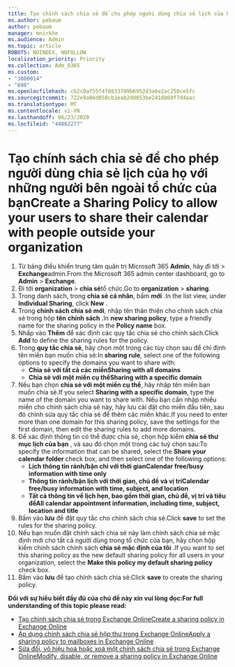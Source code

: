 ```yaml
---
title: Tạo chính sách chia sẻ để cho phép người dùng chia sẻ lịch của họ với những người bên ngoài tổ chức của bạn
ms.author: pebaum
author: pebaum
manager: mnirkhe
ms.audience: Admin
ms.topic: article
ROBOTS: NOINDEX, NOFOLLOW
localization_priority: Priority
ms.collection: Adm_O365
ms.custom:
- "3800014"
- "898"
ms.openlocfilehash: cb2c0af55f4f8833709b6952d3a6e2ac258ce5fc
ms.sourcegitcommit: 722e9a0ed058cb1eab2dd053be2418b60f7d4aac
ms.translationtype: MT
ms.contentlocale: vi-VN
ms.lasthandoff: 06/23/2020
ms.locfileid: "44862277"
---
```

# <a name="create-a-sharing-policy-to-allow-your-users-to-share-their-calendar-with-people-outside-your-organization"></a><span data-ttu-id="868f3-102">Tạo chính sách chia sẻ để cho phép người dùng chia sẻ lịch của họ với những người bên ngoài tổ chức của bạn</span><span class="sxs-lookup"><span data-stu-id="868f3-102">Create a Sharing Policy to allow your users to share their calendar with people outside your organization</span></span>

1. <span data-ttu-id="868f3-103">Từ bảng điều khiển trung tâm quản trị Microsoft 365 **Admin**, hãy đi tới  >  **Exchange**admin.</span><span class="sxs-lookup"><span data-stu-id="868f3-103">From the Microsoft 365 admin center dashboard, go to **Admin** > **Exchange**.</span></span>
2. <span data-ttu-id="868f3-104">Đi tới **organization**  >  **chia sẻ**tổ chức.</span><span class="sxs-lookup"><span data-stu-id="868f3-104">Go to **organization** > **sharing**.</span></span>
3. <span data-ttu-id="868f3-105">Trong danh sách, trong **chia sẻ cá nhân**, bấm **mới** .</span><span class="sxs-lookup"><span data-stu-id="868f3-105">In the list view, under **Individual Sharing**, click **New** .</span></span>
4. <span data-ttu-id="868f3-106">Trong **chính sách chia sẻ mới**, nhập tên thân thiện cho chính sách chia sẻ trong hộp **tên chính sách** .</span><span class="sxs-lookup"><span data-stu-id="868f3-106">In **new sharing policy**, type a friendly name for the sharing policy in the **Policy name** box.</span></span>
5. <span data-ttu-id="868f3-107">Nhấp vào **Thêm** để xác định các quy tắc chia sẻ cho chính sách.</span><span class="sxs-lookup"><span data-stu-id="868f3-107">Click **Add**  to define the sharing rules for the policy.</span></span>
6. <span data-ttu-id="868f3-108">Trong **quy tắc chia sẻ**, hãy chọn một trong các tùy chọn sau để chỉ định tên miền bạn muốn chia sẻ:</span><span class="sxs-lookup"><span data-stu-id="868f3-108">In **sharing rule**, select one of the following options to specify the domains you want to share with:</span></span>
    - <span data-ttu-id="868f3-109">**Chia sẻ với tất cả các miền**</span><span class="sxs-lookup"><span data-stu-id="868f3-109">**Sharing with all domains**</span></span>
    - <span data-ttu-id="868f3-110">**Chia sẻ với một miền cụ thể**</span><span class="sxs-lookup"><span data-stu-id="868f3-110">**Sharing with a specific domain**</span></span>
8. <span data-ttu-id="868f3-111">Nếu bạn chọn **chia sẻ với một miền cụ thể**, hãy nhập tên miền bạn muốn chia sẻ.</span><span class="sxs-lookup"><span data-stu-id="868f3-111">If you select **Sharing with a specific domain**, type the name of the domain you want to share with.</span></span> <span data-ttu-id="868f3-112">Nếu bạn cần nhập nhiều miền cho chính sách chia sẻ này, hãy lưu cài đặt cho miền đầu tiên, sau đó chỉnh sửa quy tắc chia sẻ để thêm các miền khác.</span><span class="sxs-lookup"><span data-stu-id="868f3-112">If you need to enter more than one domain for this sharing policy, save the settings for the first domain, then edit the sharing rules to add more domains.</span></span>
9. <span data-ttu-id="868f3-113">Để xác định thông tin có thể được chia sẻ, chọn hộp kiểm **chia sẻ thư mục lịch của bạn** , và sau đó chọn một trong các tuỳ chọn sau:</span><span class="sxs-lookup"><span data-stu-id="868f3-113">To specify the information that can be shared, select the **Share your calendar folder** check box, and then select one of the following options:</span></span>
    - <span data-ttu-id="868f3-114">**Lịch thông tin rảnh/bận chỉ với thời gian**</span><span class="sxs-lookup"><span data-stu-id="868f3-114">**Calendar free/busy information with time only**</span></span>
    - <span data-ttu-id="868f3-115">**Thông tin rảnh/bận lịch với thời gian, chủ đề và vị trí**</span><span class="sxs-lookup"><span data-stu-id="868f3-115">**Calendar free/busy information with time, subject, and location**</span></span>
    - <span data-ttu-id="868f3-116">**Tất cả thông tin về lịch hẹn, bao gồm thời gian, chủ đề, vị trí và tiêu đề**</span><span class="sxs-lookup"><span data-stu-id="868f3-116">**All calendar appointment information, including time, subject, location and title**</span></span>
11. <span data-ttu-id="868f3-117">Bấm vào **lưu** để đặt quy tắc cho chính sách chia sẻ.</span><span class="sxs-lookup"><span data-stu-id="868f3-117">Click **save** to set the rules for the sharing policy.</span></span>
12. <span data-ttu-id="868f3-118">Nếu bạn muốn đặt chính sách chia sẻ này làm chính sách chia sẻ mặc định mới cho tất cả người dùng trong tổ chức của bạn, hãy chọn hộp kiểm chính sách chính sách **chia sẻ mặc định của tôi** .</span><span class="sxs-lookup"><span data-stu-id="868f3-118">If you want to set this sharing policy as the new default sharing policy for all users in your organization, select the **Make this policy my default sharing policy** check box.</span></span>
13. <span data-ttu-id="868f3-119">Bấm vào **lưu** để tạo chính sách chia sẻ.</span><span class="sxs-lookup"><span data-stu-id="868f3-119">Click **save** to create the sharing policy.</span></span>  

<span data-ttu-id="868f3-120">**Đối với sự hiểu biết đầy đủ của chủ đề này xin vui lòng đọc:**</span><span class="sxs-lookup"><span data-stu-id="868f3-120">**For full understanding of this topic please read:**</span></span>

- [<span data-ttu-id="868f3-121">Tạo chính sách chia sẻ trong Exchange Online</span><span class="sxs-lookup"><span data-stu-id="868f3-121">Create a sharing policy in Exchange Online</span></span>](https://docs.microsoft.com/exchange/sharing/sharing-policies/create-a-sharing-policy)
- [<span data-ttu-id="868f3-122">Áp dụng chính sách chia sẻ hộp thư trong Exchange Online</span><span class="sxs-lookup"><span data-stu-id="868f3-122">Apply a sharing policy to mailboxes in Exchange Online</span></span>](https://docs.microsoft.com/exchange/sharing/sharing-policies/apply-a-sharing-policy)
- [<span data-ttu-id="868f3-123">Sửa đổi, vô hiệu hoá hoặc xoá một chính sách chia sẻ trong Exchange Online</span><span class="sxs-lookup"><span data-stu-id="868f3-123">Modify, disable, or remove a sharing policy in Exchange Online</span></span>](https://docs.microsoft.com/exchange/sharing/sharing-policies/modify-a-sharing-policy)